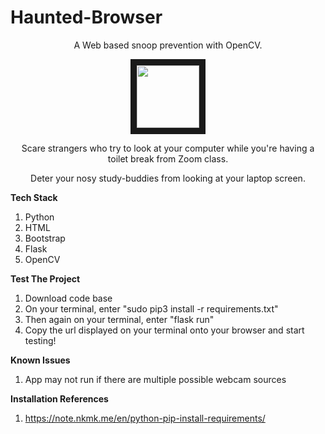 # Haunted-Browser
<p align="center">
    A Web based snoop prevention with OpenCV.
</p>


<p align="center">
<img src="https://cdn.shopify.com/s/files/1/1061/1924/files/Ghost_Emoji.png?8026536574188759287" width="100" height="100" border="10"/>
</p>

<p align="center">
    Scare strangers who try to look at your computer while you're having a toilet break from Zoom class. 
</p>

<p align="center">
    Deter your nosy study-buddies from looking at your laptop screen.
</p>







**Tech Stack**

1. Python
2. HTML
3. Bootstrap
4. Flask
5. OpenCV


**Test The Project**
1. Download code base
2. On your terminal, enter "sudo pip3 install -r requirements.txt"
3. Then again on your terminal, enter "flask run"
4. Copy the url displayed on your terminal onto your browser and start testing!


**Known Issues**
1. App may not run if there are multiple possible webcam sources



**Installation References**
1. https://note.nkmk.me/en/python-pip-install-requirements/
